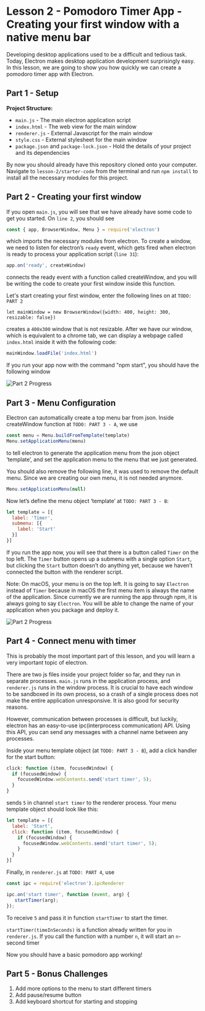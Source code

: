 # Lesson 2 - Pomodoro Timer App - Creating your first window with a native menu bar
Developing desktop applications used to be a difficult and tedious task. Today, Electron makes desktop application development surprisingly easy. In this lesson, we are going to show you how quickly we can create a pomodoro timer app with Electron.

## Part 1 - Setup
**Project Structure:**
* `main.js` - The main electron application script
* `index.html` - The web view for the main window
* `renderer.js` - External Javascript for the main window
* `style.css` - External stylesheet for the main window
* `package.json` and `package-lock.json` - Hold the details of your project and its dependencies

By now you should already have this repository cloned onto your computer. Navigate to `lesson-2/starter-code` from the terminal and run `npm install` to install all the necessary modules for this project.

## Part 2 - Creating your first window
If you open `main.js`, you will see that we have already have some code to get you started. On `line 2`, you should see
```js
const { app, BrowserWindow, Menu } = require('electron')
```
which imports the necessary modules from electron. To create a window, we need to listen for electron’s `ready` event, which gets fired when electron is ready to process your application script (`line 31`): 
```js
app.on('ready', createWindow)
```
connects the ready event with a function called createWindow, and you will be writing the code to create your first window inside this function.

Let's start creating your first window, enter the following lines on at `TODO: PART 2`
```
let mainWindow = new BrowserWindow({width: 400, height: 300, resizable: false})
```
creates a `400x300` window that is not resizable. After we have our window, which is equivalent to a chrome tab, we can display a webpage called `index.html` inside it with the following code:
```js
mainWindow.loadFile('index.html')
```
If you run your app now with the command "npm start", you should have the following window

![Part 2 Progress](part-2.png)
## Part 3 - Menu Configuration
Electron can automatically create a top menu bar from json. Inside createWindow function at `TODO: PART 3 - A`, we use
```js
const menu = Menu.buildFromTemplate(template)
Menu.setApplicationMenu(menu)
```
to tell electron to generate the application menu from the json object ‘template’, and set the application menu to the menu that we just generated.

You should also remove the following line, it was used to remove the default menu. Since we are creating our own menu, it is not needed anymore.
```js
Menu.setApplicationMenu(null)
```
Now let’s define the menu object ‘template’ at `TODO: PART 3 - B`:
```js
let template = [{
  label: 'Timer',
  submenu: [{
    label: 'Start'
  }]
}]
```
If you run the app now, you will see that there is a button called `Timer` on the top left. The `Timer` button opens up a submenu with a single option `Start`, but clicking the `Start` button doesn’t do anything yet, because we haven’t connected the button with the renderer script.

Note: On macOS, your menu is on the top left. It is going to say `Electron` instead of `Timer` because in macOS the first menu item is always the name of the application. Since currently we are running the app through npm, it is always going to say `Electron`. You will be able to change the name of your application when you package and deploy it.

![Part 2 Progress](part-3.png)
## Part 4 - Connect menu with timer
This is probably the most important part of this lesson, and you will learn a very important topic of electron.

There are two js files inside your project folder so far, and they run in separate processes. `main.js` runs in the application process, and `renderer.js` runs in the window process. It is crucial to have each window to be sandboxed in its own process, so a crash of a single process does not make the entire application unresponsive. It is also good for security reasons.

However, communication between processes is difficult, but luckily, electron has an easy-to-use ipc(interprocess communication) API. Using this API, you can send any messages with a channel name between any processes.

Inside your menu template object (at `TODO: PART 3 - B`), add a click handler for the start button:
```js
click: function (item, focusedWindow) {
  if (focusedWindow) {
    focusedWindow.webContents.send('start timer', 5);
  }
}
```
sends `5` in channel `start timer` to the renderer process. Your menu template object should look like this:
```js
let template = [{
  label: 'Start',
  click: function (item, focusedWindow) {
    if (focusedWindow) {
      focusedWindow.webContents.send('start timer', 5);
    }
  }
}]
```

Finally, in `renderer.js` at `TODO: PART 4`, use
```js
const ipc = require('electron').ipcRenderer

ipc.on('start timer', function (event, arg) {
   startTimer(arg);
});
```
To receive `5` and pass it in function `startTimer` to start the timer.

`startTimer(timeInSeconds)` is a function already written for you in `renderer.js`. If you call the function with a number `n`, it will start an `n`-second timer 

Now you should have a basic pomodoro app working!

## Part 5 - Bonus Challenges
1. Add more options to the menu to start different timers
2. Add pause/resume button
3. Add keyboard shortcut for starting and stopping

